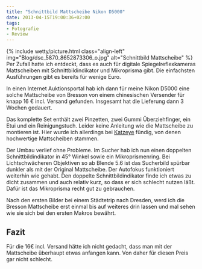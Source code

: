 ```yaml
---
title: "Schnittbild Mattscheibe Nikon D5000"
date: 2013-04-15T19:00:36+02:00
tags: 
- Fotografie
- Review
---
```


{% include wetty/picture.html class="align-left" img="Blog/dsc_5870_8652873306_o.jpg" alt="Schnittbild Mattscheibe" %}
Per Zufall hatte ich entdeckt, dass es auch für digitale Spiegelreflexkameras Mattscheiben mit Schnittbildindikator und Mikroprisma gibt. Die einfachsten Ausführungen gibt es bereits für wenige Euro.

In einen Internet Auktionsportal hab ich dann für meine Nikon D5000 eine solche Mattscheibe von Bresson von einem chinesischen Versender für knapp 16 € incl. Versand gefunden. Insgesamt hat die Lieferung dann 3 Wochen gedauert.

<!-- more -->

Das komplette Set enthält zwei Pinzetten, zwei Gummi Überziehfinger, ein Etui und ein Reinigungstuch. Leider keine Anleitung wie die Mattscheibe zu montieren ist. Hier wurde ich allerdings bei [Katzeye](http://www.katzeyeoptics.com/) fündig, von denen hochwertige Mattscheiben stammen.

Der Umbau verlief ohne Probleme. Im Sucher hab ich nun einen doppelten Schnittbildindikator in 45° Winkel sowie ein Mikroprismenring. Bei Lichtschwächeren Objektiven so ab Blende 5.6 ist das Sucherbild spürbar dunkler als mit der Original Mattscheibe. Der Autofokus funktioniert weiterhin wie gehabt. Den doppelte Schnittbildindikator finde ich etwas zu dicht zusammen und auch relativ kurz, so dass er sich schlecht nutzen läßt. Dafür ist das Mikroprisma recht gut zu gebrauchen.

Nach den ersten Bilder bei einem Städtetrip nach Dresden, werd ich die Bresson Mattscheibe erst einmal bis auf weiteres drin lassen und mal sehen wie sie sich bei den ersten Makros bewährt.

## Fazit
Für die 16€ incl. Versand hätte ich nicht gedacht, dass man mit der Mattscheibe überhaupt etwas anfangen kann. Von daher für diesen Preis gar nicht schlecht.  